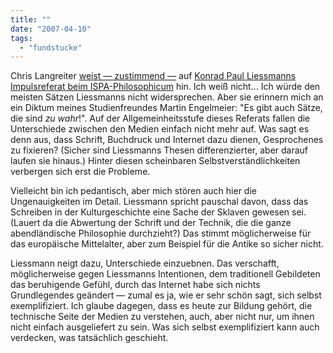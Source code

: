 ```yaml
---
title: ""
date: "2007-04-10"
tags: 
  - "fundstucke"
---
```


Chris Langreiter [weist — zustimmend —](http://www.langreiter.com/space/2007-04-03-lies%2Cmann "langreiter.com plain, simple: 2007-04-03-lies,mann") auf [Konrad Paul Liessmanns Impulsreferat beim ISPA-Philosophicum](http://www.wienweb.at/webtvold/streams/ispa280307.wmv "Chris: Liessmanns Impulsreferat beim am 28. März stattgefunden habenden ISPA-Philosophicum. Klärend (& gut).") hin. Ich weiß nicht... Ich würde den meisten Sätzen Liessmanns nicht widersprechen. Aber sie erinnern mich an ein Diktum meines Studienfreundes Martin Engelmeier: "Es gibt auch Sätze, die sind _zu wahr_!". Auf der Allgemeinheitsstufe dieses Referats fallen die Unterschiede zwischen den Medien einfach nicht mehr auf. Was sagt es denn aus, dass Schrift, Buchdruck und Internet dazu dienen, Gesprochenes zu fixieren? (Sicher sind Liessmanns Thesen differenzierter, aber darauf laufen sie hinaus.) Hinter diesen scheinbaren Selbstverständlichkeiten verbergen sich erst die Probleme.

Vielleicht bin ich pedantisch, aber mich stören auch hier die Ungenauigkeiten im Detail. Liessmann spricht pauschal davon, dass das Schreiben in der Kulturgeschichte eine Sache der Sklaven gewesen sei. (Lauert da die Abwertung der Schrift und der Technik, die die ganze abendländische Philosophie durchzieht?) Das stimmt möglicherweise für das europäische Mittelalter, aber zum Beispiel für die Antike so sicher nicht.

Liessmann neigt dazu, Unterschiede einzuebnen. Das verschafft, möglicherweise gegen Liessmanns Intentionen, dem traditionell Gebildeten das beruhigende Gefühl, durch das Internet habe sich nichts Grundlegendes geändert — zumal es ja, wie er sehr schön sagt, sich selbst exemplifiziert. Ich glaube dagegen, dass es heute zur Bildung gehört, die technische Seite der Medien zu verstehen, auch, aber nicht nur, um ihnen nicht einfach ausgeliefert zu sein. Was sich selbst exemplifiziert kann auch verdecken, was tatsächlich geschieht.

